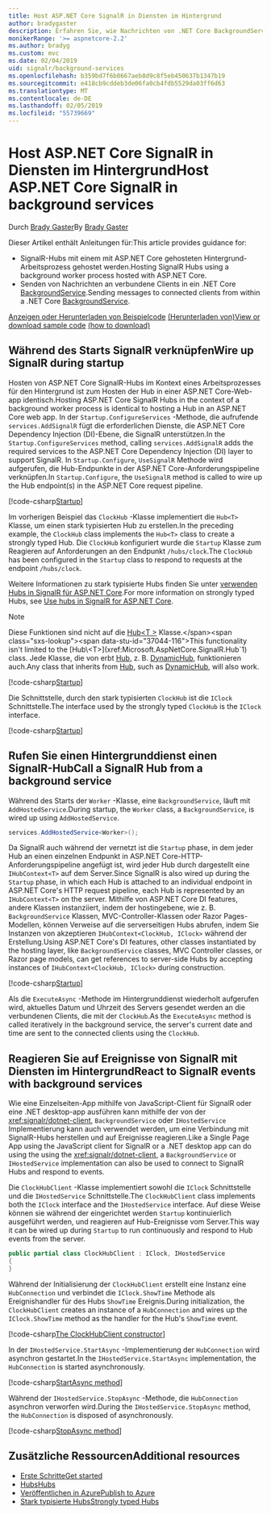 ```yaml
---
title: Host ASP.NET Core SignalR in Diensten im Hintergrund
author: bradygaster
description: Erfahren Sie, wie Nachrichten von .NET Core BackgroundService-Klassen für SignalR-Clients gesendet.
monikerRange: '>= aspnetcore-2.2'
ms.author: bradyg
ms.custom: mvc
ms.date: 02/04/2019
uid: signalr/background-services
ms.openlocfilehash: b359bd7f6b0667aeb8d9c8f5eb450637b1347b19
ms.sourcegitcommit: e418cb9cddeb3de06fa0cb4fdb5529da03ff6d63
ms.translationtype: MT
ms.contentlocale: de-DE
ms.lasthandoff: 02/05/2019
ms.locfileid: "55739669"
---
```

# <a name="host-aspnet-core-signalr-in-background-services"></a><span data-ttu-id="37044-103">Host ASP.NET Core SignalR in Diensten im Hintergrund</span><span class="sxs-lookup"><span data-stu-id="37044-103">Host ASP.NET Core SignalR in background services</span></span>

<span data-ttu-id="37044-104">Durch [Brady Gaster](https://twitter.com/bradygaster)</span><span class="sxs-lookup"><span data-stu-id="37044-104">By [Brady Gaster](https://twitter.com/bradygaster)</span></span>

<span data-ttu-id="37044-105">Dieser Artikel enthält Anleitungen für:</span><span class="sxs-lookup"><span data-stu-id="37044-105">This article provides guidance for:</span></span>

* <span data-ttu-id="37044-106">SignalR-Hubs mit einem mit ASP.NET Core gehosteten Hintergrund-Arbeitsprozess gehostet werden.</span><span class="sxs-lookup"><span data-stu-id="37044-106">Hosting SignalR Hubs using a background worker process hosted with ASP.NET Core.</span></span>
* <span data-ttu-id="37044-107">Senden von Nachrichten an verbundene Clients in ein .NET Core [BackgroundService](xref:Microsoft.Extensions.Hosting.BackgroundService).</span><span class="sxs-lookup"><span data-stu-id="37044-107">Sending messages to connected clients from within a .NET Core [BackgroundService](xref:Microsoft.Extensions.Hosting.BackgroundService).</span></span>

<span data-ttu-id="37044-108">[Anzeigen oder Herunterladen von Beispielcode](https://github.com/aspnet/Docs/tree/master/aspnetcore/signalr/background-service/sample/) [(Herunterladen von)](xref:index#how-to-download-a-sample)</span><span class="sxs-lookup"><span data-stu-id="37044-108">[View or download sample code](https://github.com/aspnet/Docs/tree/master/aspnetcore/signalr/background-service/sample/) [(how to download)](xref:index#how-to-download-a-sample)</span></span>

## <a name="wire-up-signalr-during-startup"></a><span data-ttu-id="37044-109">Während des Starts SignalR verknüpfen</span><span class="sxs-lookup"><span data-stu-id="37044-109">Wire up SignalR during startup</span></span>

<span data-ttu-id="37044-110">Hosten von ASP.NET Core SignalR-Hubs im Kontext eines Arbeitsprozesses für den Hintergrund ist zum Hosten der Hub in einer ASP.NET Core-Web-app identisch.</span><span class="sxs-lookup"><span data-stu-id="37044-110">Hosting ASP.NET Core SignalR Hubs in the context of a background worker process is identical to hosting a Hub in an ASP.NET Core web app.</span></span> <span data-ttu-id="37044-111">In der `Startup.ConfigureServices` -Methode, die aufrufende `services.AddSignalR` fügt die erforderlichen Dienste, die ASP.NET Core Dependency Injection (DI)-Ebene, die SignalR unterstützen.</span><span class="sxs-lookup"><span data-stu-id="37044-111">In the `Startup.ConfigureServices` method, calling `services.AddSignalR` adds the required services to the ASP.NET Core Dependency Injection (DI) layer to support SignalR.</span></span> <span data-ttu-id="37044-112">In `Startup.Configure`, `UseSignalR` Methode wird aufgerufen, die Hub-Endpunkte in der ASP.NET Core-Anforderungspipeline verknüpfen.</span><span class="sxs-lookup"><span data-stu-id="37044-112">In `Startup.Configure`, the `UseSignalR` method is called to wire up the Hub endpoint(s) in the ASP.NET Core request pipeline.</span></span>

[!code-csharp[Startup](background-service/sample/Server/Startup.cs?name=Startup)]

<span data-ttu-id="37044-113">Im vorherigen Beispiel das `ClockHub` -Klasse implementiert die `Hub<T>` Klasse, um einen stark typisierten Hub zu erstellen.</span><span class="sxs-lookup"><span data-stu-id="37044-113">In the preceding example, the `ClockHub` class implements the `Hub<T>` class to create a strongly typed Hub.</span></span> <span data-ttu-id="37044-114">Die `ClockHub` konfiguriert wurde die `Startup` Klasse zum Reagieren auf Anforderungen an den Endpunkt `/hubs/clock`.</span><span class="sxs-lookup"><span data-stu-id="37044-114">The `ClockHub` has been configured in the `Startup` class to respond to requests at the endpoint `/hubs/clock`.</span></span>

<span data-ttu-id="37044-115">Weitere Informationen zu stark typisierte Hubs finden Sie unter [verwenden Hubs in SignalR für ASP.NET Core](xref:signalr/hubs#strongly-typed-hubs).</span><span class="sxs-lookup"><span data-stu-id="37044-115">For more information on strongly typed Hubs, see [Use hubs in SignalR for ASP.NET Core](xref:signalr/hubs#strongly-typed-hubs).</span></span>

> [!NOTE]
> <span data-ttu-id="37044-116">Diese Funktionen sind nicht auf die [Hub\<T >](xref:Microsoft.AspNetCore.SignalR.Hub`1) Klasse.</span><span class="sxs-lookup"><span data-stu-id="37044-116">This functionality isn't limited to the [Hub\<T>](xref:Microsoft.AspNetCore.SignalR.Hub`1) class.</span></span> <span data-ttu-id="37044-117">Jede Klasse, die von erbt [Hub](xref:Microsoft.AspNetCore.SignalR.Hub), z. B. [DynamicHub](xref:Microsoft.AspNetCore.SignalR.DynamicHub), funktionieren auch.</span><span class="sxs-lookup"><span data-stu-id="37044-117">Any class that inherits from [Hub](xref:Microsoft.AspNetCore.SignalR.Hub), such as [DynamicHub](xref:Microsoft.AspNetCore.SignalR.DynamicHub), will also work.</span></span>

[!code-csharp[Startup](background-service/sample/Server/ClockHub.cs?name=ClockHub)]

<span data-ttu-id="37044-118">Die Schnittstelle, durch den stark typisierten `ClockHub` ist die `IClock` Schnittstelle.</span><span class="sxs-lookup"><span data-stu-id="37044-118">The interface used by the strongly typed `ClockHub` is the `IClock` interface.</span></span>

[!code-csharp[Startup](background-service/sample/HubServiceInterfaces/IClock.cs?name=IClock)]

## <a name="call-a-signalr-hub-from-a-background-service"></a><span data-ttu-id="37044-119">Rufen Sie einen Hintergrunddienst einen SignalR-Hub</span><span class="sxs-lookup"><span data-stu-id="37044-119">Call a SignalR Hub from a background service</span></span>

<span data-ttu-id="37044-120">Während des Starts der `Worker` -Klasse, eine `BackgroundService`, läuft mit `AddHostedService`.</span><span class="sxs-lookup"><span data-stu-id="37044-120">During startup, the `Worker` class, a `BackgroundService`, is wired up using `AddHostedService`.</span></span>

```csharp
services.AddHostedService<Worker>();
```

<span data-ttu-id="37044-121">Da SignalR auch während der vernetzt ist die `Startup` phase, in dem jeder Hub an einen einzelnen Endpunkt in ASP.NET Core-HTTP-Anforderungspipeline angefügt ist, wird jeder Hub durch dargestellt eine `IHubContext<T>` auf dem Server.</span><span class="sxs-lookup"><span data-stu-id="37044-121">Since SignalR is also wired up during the `Startup` phase, in which each Hub is attached to an individual endpoint in ASP.NET Core's HTTP request pipeline, each Hub is represented by an `IHubContext<T>` on the server.</span></span> <span data-ttu-id="37044-122">Mithilfe von ASP.NET Core DI features, andere Klassen instanziiert, indem der hostingebene, wie z. B. `BackgroundService` Klassen, MVC-Controller-Klassen oder Razor Pages-Modellen, können Verweise auf die serverseitigen Hubs abrufen, indem Sie Instanzen von akzeptieren `IHubContext<ClockHub, IClock>` während der Erstellung.</span><span class="sxs-lookup"><span data-stu-id="37044-122">Using ASP.NET Core's DI features, other classes instantiated by the hosting layer, like `BackgroundService` classes, MVC Controller classes, or Razor page models, can get references to server-side Hubs by accepting instances of `IHubContext<ClockHub, IClock>` during construction.</span></span>

[!code-csharp[Startup](background-service/sample/Server/Worker.cs?name=Worker)]

<span data-ttu-id="37044-123">Als die `ExecuteAsync` -Methode im Hintergrunddienst wiederholt aufgerufen wird, aktuelles Datum und Uhrzeit des Servers gesendet werden an die verbundenen Clients, die mit der `ClockHub`.</span><span class="sxs-lookup"><span data-stu-id="37044-123">As the `ExecuteAsync` method is called iteratively in the background service, the server's current date and time are sent to the connected clients using the `ClockHub`.</span></span>

## <a name="react-to-signalr-events-with-background-services"></a><span data-ttu-id="37044-124">Reagieren Sie auf Ereignisse von SignalR mit Diensten im Hintergrund</span><span class="sxs-lookup"><span data-stu-id="37044-124">React to SignalR events with background services</span></span>

<span data-ttu-id="37044-125">Wie eine Einzelseiten-App mithilfe von JavaScript-Client für SignalR oder eine .NET desktop-app ausführen kann mithilfe der von der <xref:signalr/dotnet-client>, `BackgroundService` oder `IHostedService` Implementierung kann auch verwendet werden, um eine Verbindung mit SignalR-Hubs herstellen und auf Ereignisse reagieren.</span><span class="sxs-lookup"><span data-stu-id="37044-125">Like a Single Page App using the JavaScript client for SignalR or a .NET desktop app can do using the using the <xref:signalr/dotnet-client>, a `BackgroundService` or `IHostedService` implementation can also be used to connect to SignalR Hubs and respond to events.</span></span>

<span data-ttu-id="37044-126">Die `ClockHubClient` -Klasse implementiert sowohl die `IClock` Schnittstelle und die `IHostedService` Schnittstelle.</span><span class="sxs-lookup"><span data-stu-id="37044-126">The `ClockHubClient` class implements both the `IClock` interface and the `IHostedService` interface.</span></span> <span data-ttu-id="37044-127">Auf diese Weise können sie während der eingerichtet werden `Startup` kontinuierlich ausgeführt werden, und reagieren auf Hub-Ereignisse vom Server.</span><span class="sxs-lookup"><span data-stu-id="37044-127">This way it can be wired up during `Startup` to run continuously and respond to Hub events from the server.</span></span> 

```csharp
public partial class ClockHubClient : IClock, IHostedService
{
}
```

<span data-ttu-id="37044-128">Während der Initialisierung der `ClockHubClient` erstellt eine Instanz eine `HubConnection` und verbindet die `IClock.ShowTime` Methode als Ereignishandler für des Hubs `ShowTime` Ereignis.</span><span class="sxs-lookup"><span data-stu-id="37044-128">During initialization, the `ClockHubClient` creates an instance of a `HubConnection` and wires up the `IClock.ShowTime` method as the handler for the Hub's `ShowTime` event.</span></span>

[!code-csharp[The ClockHubClient constructor](background-service/sample/Clients.ConsoleTwo/ClockHubClient.cs?name=ClockHubClientCtor)]

<span data-ttu-id="37044-129">In der `IHostedService.StartAsync` -Implementierung der `HubConnection` wird asynchron gestartet.</span><span class="sxs-lookup"><span data-stu-id="37044-129">In the `IHostedService.StartAsync` implementation, the `HubConnection` is started asynchronously.</span></span>

[!code-csharp[StartAsync method](background-service/sample/Clients.ConsoleTwo/ClockHubClient.cs?name=StartAsync)]

<span data-ttu-id="37044-130">Während der `IHostedService.StopAsync` -Methode, die `HubConnection` asynchron verworfen wird.</span><span class="sxs-lookup"><span data-stu-id="37044-130">During the `IHostedService.StopAsync` method, the `HubConnection` is disposed of asynchronously.</span></span>

[!code-csharp[StopAsync method](background-service/sample/Clients.ConsoleTwo/ClockHubClient.cs?name=StopAsync)]

## <a name="additional-resources"></a><span data-ttu-id="37044-131">Zusätzliche Ressourcen</span><span class="sxs-lookup"><span data-stu-id="37044-131">Additional resources</span></span>

* [<span data-ttu-id="37044-132">Erste Schritte</span><span class="sxs-lookup"><span data-stu-id="37044-132">Get started</span></span>](xref:tutorials/signalr)
* [<span data-ttu-id="37044-133">Hubs</span><span class="sxs-lookup"><span data-stu-id="37044-133">Hubs</span></span>](xref:signalr/hubs)
* [<span data-ttu-id="37044-134">Veröffentlichen in Azure</span><span class="sxs-lookup"><span data-stu-id="37044-134">Publish to Azure</span></span>](xref:signalr/publish-to-azure-web-app)
* [<span data-ttu-id="37044-135">Stark typisierte Hubs</span><span class="sxs-lookup"><span data-stu-id="37044-135">Strongly typed Hubs</span></span>](xref:signalr/hubs#strongly-typed-hubs)
